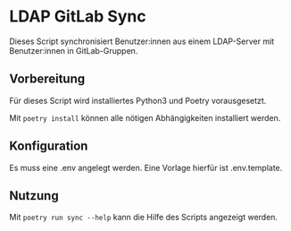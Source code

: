 # LDAP GitLab Sync

Dieses Script synchronisiert Benutzer:innen aus einem LDAP-Server mit Benutzer:innen in GitLab-Gruppen.

## Vorbereitung
Für dieses Script wird installiertes Python3 und Poetry vorausgesetzt.

Mit ```poetry install``` können alle nötigen Abhängigkeiten installiert werden.

## Konfiguration
Es muss eine .env angelegt werden. Eine Vorlage hierfür ist .env.template.

## Nutzung
Mit ```poetry run sync --help``` kann die Hilfe des Scripts angezeigt werden.
